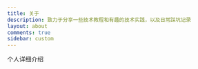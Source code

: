 ```yaml
---
title: 关于
description: 致力于分享一些技术教程和有趣的技术实践，以及日常踩坑记录
layout: about
comments: true
sidebar: custom
---
```

个人详细介绍